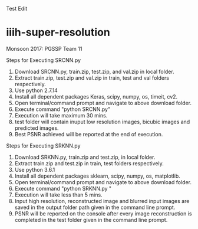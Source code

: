 Test Edit

# iiih-super-resolution
Monsoon 2017: PGSSP Team 11

Steps for Executing SRCNN.py
1) Download SRCNN.py, train.zip, test.zip, and val.zip in local folder.
2) Extract train.zip, test.zip and val.zip in train, test and val folders respectively.
3) Use python 2.7.14
3) Install all dependent packages Keras, scipy, numpy, os, timeit, cv2.
4) Open terminal/command prompt and navigate to above download folder.
5) Execute command "python SRCNN.py"
6) Execution will take maximum 30 mins.
7) test folder will contain inuput low resolution images, bicubic images and predicted images.
8) Best PSNR achieved will be reported at the end of execution.

Steps for Executing SRKNN.py
1) Download SRKNN.py, train.zip and test.zip, in local folder.
2) Extract train.zip and test.zip in train, test folders respectively.
3) Use python 3.6.1
3) Install all dependent packages sklearn, scipy, numpy, os, matplotlib.
4) Open terminal/command prompt and navigate to above download folder.
5) Execute command "python SRKNN.py <Path of the train folder> <Path for the test folder> <Path for the output to be saved>"
6) Execution will take less than 5 mins.
7) Input high resolution, reconstructed image and blurred input images are saved in the output folder path given in the command
   line prompt.
8) PSNR will be reported on the console after every image reconstruction is completed in the test folder given in the command 
   line prompt.
